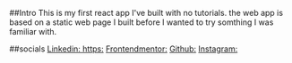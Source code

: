 ##Intro
This is my first react app I've built with no tutorials.
the web app is based on a static web page I built before I wanted to try somthing I was familiar with.





##socials
[Linkedin: https:](//www.linkedin.com/in/willie-morris-0b2571229/)
[Frontendmentor:](https://www.frontendmentor.io/profile/Willie10r)
[Github:](https://github.com/willie10r)
[Instagram:](https://www.instagram.com/zx10rwillie/)

